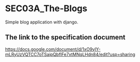 # SEC03A_The-Blogs
Simple blog application with django.

## The link to the specification document
https://docs.google.com/document/d/1xO9yIY-mLRyUzVQTCC7oTSaipQbfIFe7xtMNqLHdn84/edit?usp=sharing

